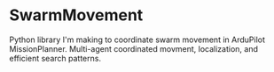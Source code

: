 # SwarmMovement
Python library I'm making to coordinate swarm movement in ArduPilot MissionPlanner. Multi-agent coordinated movment, localization, and efficient search patterns.
